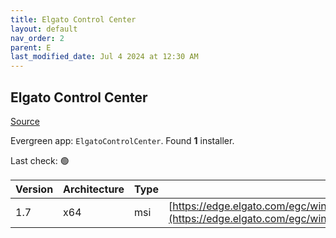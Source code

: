 ```yaml
---
title: Elgato Control Center
layout: default
nav_order: 2
parent: E
last_modified_date: Jul 4 2024 at 12:30 AM
---
```


## Elgato Control Center

[Source](https://help.elgato.com/hc/en-us/sections/360004115951-Elgato-Control-Center-Software)

Evergreen app: `ElgatoControlCenter`. Found **1** installer.

Last check: 🟢

| Version | Architecture | Type | URI                                                                                                                                                          |
| ------- | ------------ | ---- | ------------------------------------------------------------------------------------------------------------------------------------------------------------ |
| 1.7     | x64          | msi  | [https://edge.elgato.com/egc/windows/eccw/1.7/ControlCenter_1.7.0.579_x64.msi](https://edge.elgato.com/egc/windows/eccw/1.7/ControlCenter_1.7.0.579_x64.msi) |
